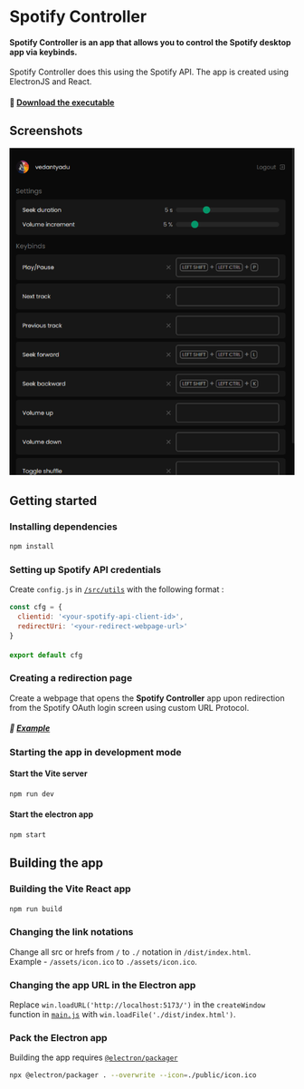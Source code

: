 # Spotify Controller
#### Spotify Controller is an app that allows you to control the Spotify desktop app via keybinds.   

Spotify Controller does this using the Spotify API. The app is created using ElectronJS and React.
   
#### 🔗 [Download the executable](https://drive.google.com/file/d/18NLHPsRCbG7X-nZkPR3I9NggSi639z0d/view?usp=drive_link)

## Screenshots
![App](./screenshots/app.png)

## Getting started
### Installing dependencies
```bash
npm install
```
### Setting up Spotify API credentials
Create `config.js` in [`/src/utils`](https://github.com/vedantyadu/spotify-controller/tree/master/src/utils) with the following format :
```js
const cfg = {
  clientid: '<your-spotify-api-client-id>',
  redirectUri: '<your-redirect-webpage-url>'
}

export default cfg
```
### Creating a redirection page
Create a webpage that opens the **Spotify Controller** app upon redirection from the Spotify OAuth login screen using custom URL Protocol.   
##### 🔗 [Example](https://github.com/vedantyadu/spotify-controller-redirect)

### Starting the app in development mode
#### Start the Vite server
```bash
npm run dev
```
#### Start the electron app
```bash
npm start
```

## Building the app
### Building the Vite React app
```bash
npm run build
```
### Changing the link notations
Change all src or hrefs from `/` to `./` notation in `/dist/index.html`.   
Example - `/assets/icon.ico` to `./assets/icon.ico`.

### Changing the app URL in the Electron app
Replace `win.loadURL('http://localhost:5173/')` in the `createWindow` function in [`main.js`](https://github.com/vedantyadu/spotify-controller/blob/master/main.js) with `win.loadFile('./dist/index.html')`.

### Pack the Electron app
Building the app requires [`@electron/packager`](https://www.npmjs.com/package/@electron/packager)    
```bash
npx @electron/packager . --overwrite --icon=./public/icon.ico
```
